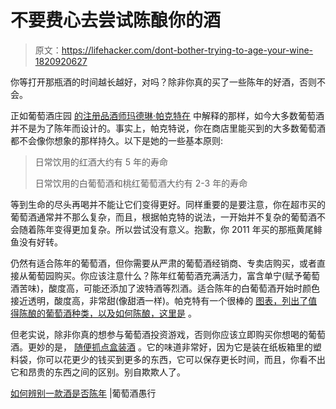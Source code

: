 # 不要费心去尝试陈酿你的酒

> 原文：<https://lifehacker.com/dont-bother-trying-to-age-your-wine-1820920627>

你等打开那瓶酒的时间越长越好，对吗？除非你真的买了一些陈年的好酒，否则不会。



正如葡萄酒庄园 [的注册品酒师玛德琳·帕克特在](http://winefolly.com/tutorial/how-to-tell-if-a-wine-is-age-worthy/) 中解释的那样，如今大多数葡萄酒并不是为了陈年而设计的。事实上，帕克特说，你在商店里能买到的大多数葡萄酒都不会像你想象的那样持久。以下是她的一些基本原则:

> 日常饮用的红酒大约有 5 年的寿命
> 
> 日常饮用的白葡萄酒和桃红葡萄酒大约有 2-3 年的寿命

等到生命的尽头再喝并不能让它们变得更好。同样重要的是要注意，你在超市买的葡萄酒通常并不那么复杂，而且，根据帕克特的说法，一开始并不复杂的葡萄酒不会随着陈年变得更加复杂。所以尝试没有意义。抱歉，你 2011 年买的那瓶黄尾鲱鱼没有好转。

仍然有适合陈年的葡萄酒，但你需要从严肃的葡萄酒经销商、专卖店购买，或者直接从葡萄园购买。你应该注意什么？陈年红葡萄酒充满活力，富含单宁(赋予葡萄酒苦味)，酸度高，可能还添加了波特酒等烈酒。适合陈年的白葡萄酒开始时颜色接近透明，酸度高，非常甜(像甜酒一样)。帕克特有一个很棒的 [图表，列出了值得陈酿的葡萄酒种类，以及如何陈酿，这里是](http://winefolly.com/tutorial/cellar-wine-guide/) 。

但老实说，除非你真的想参与葡萄酒投资游戏，否则你应该立即购买你想喝的葡萄酒。更妙的是， [随便抓点盒装酒](https://lifehacker.com/why-you-should-be-drinking-boxed-wine-1794001928) 。它的味道非常好，因为它是装在纸板箱里的塑料袋，你可以花更少的钱买到更多的东西，它可以保存更长时间，而且，你看不出它和昂贵的东西之间的区别。别自欺欺人了。

[如何辨别一款酒是否陈年](http://winefolly.com/tutorial/how-to-tell-if-a-wine-is-age-worthy/) |葡萄酒愚行